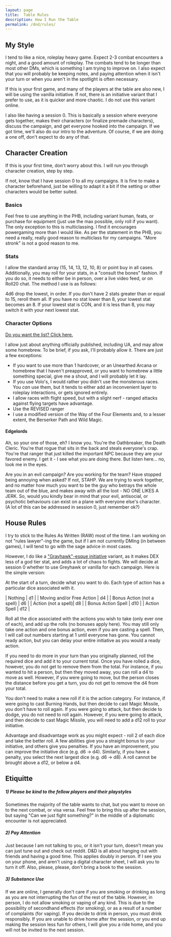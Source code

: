 ```yaml
---
layout: page
title:  Table Rules
description: How I Run the Table
permalink: /dnd/rules/
---
```


## My Style

I tend to like a nice, roleplay heavy game. Expect 2-3 combat encounters a night, and a good amount of roleplay. The combats tend to be longer than most other DMs, which is something I am trying to improve on. I also expect that you will probably be keeping notes, and paying attention when it isn't your turn or when you aren't in the spotlight is often necessary.

If this is your first game, and many of the players at the table are also new, I will be using the vanilla initiative. If not, there is an initiative variant that I prefer to use, as it is quicker and more chaotic. I do not use this variant online.

I also like having a session 0. This is basically a session where everyone gets together, makes their characters (or finalize premade characters), discuss the campaign, and get everyone hooked into the campaign. If we got time, we'll also do our intro to the adventure. Of course, if we are doing a one off, don't expect to do any of that.

## Character Creation
If this is your first time, don't worry about this. I will run you through character creation, step by step.

If not, know that I have session 0 to all my campaigns. It is fine to make a character beforehand, just be willing to adapt it a bit if the setting or other characters would be better suited.

### Basics
Feel free to use anything in the PHB, including variant human, feats, or purchase for equipment (just use the max possible, only roll if you want). The only exception to this is multiclassing. I find it encourages powergaming more than I would like. As per the statement in the PHB, you need a really, really good reason to multiclass for my campaigns. "More stronk" is not a good reason to me.

### Stats
I allow the standard array (15, 14, 13, 12, 10, 8) or point buy in all cases. Additionally, you may roll for your stats, in a "consult the bones" fashion. If you do so, it needs to either be in person, over a live video feed, or on Roll20 chat. The method I use is as follows:

4d6 drop the lowest, in order. If you don't have 2 stats greater than or equal to 15, reroll them all. If you have no stat lower than 8, your lowest stat becomes an 8. If your lowest stat is CON, and it is less than 8, you may switch it with your next lowest stat.

### Character Options
[Do you want the list? Click here.](/dnd/options/)

I allow just about anything officially published, including UA, and may allow some homebrew. To be brief, if you ask, I'll probably allow it. There are just a few exceptions:

- If you want to use more than 1 hardcover, or an Unearthed Arcana or homebrew that I haven't preapproved, or you want to homebrew a little something special, give me a shout, and I will probably let it lay.
- If you use Volo's, I would rather you didn't use the monsterous races. You *can* use them, but it tends to either add an inconvenient layer to roleplay interactions, or gets ignored entirely.
- I allow races with flight speed, but with a slight nerf - ranged attacks against flying targets have advantage.
- Use the REVISED ranger
- I use a modified version of the Way of the Four Elements and, to a lesser extent, the Berserker Path and Wild Magic.

#### Edgelords
Ah, so your one of those, eh? I know you. You're the Oathbreaker, the Death Cleric. You're that rogue that sits in the back and steals everyone's crap. You're that ranger that just killed the important NPC because they are your favored enemy. I get it - I see what you are doing there. But listen here... no, look me in the eyes. 

Are you in an evil campaign? Are you working for the team? Have stopped being annoying when asked? If not, STAHP. We are trying to work together, and no matter how much you want to be the guy who betrays the whole team out of the blue, and makes away with all the loot - NO ONE LIKES A JERK. So, would you kindly bear in mind that your evil, antisocial, or psychotic behaviours can exist on a plane with everyone else's character. (A lot of this can be addressed in session 0, just remember ok?)

## House Rules
I try to stick to the Rules As Written (RAW) most of the time. I am working on not "rules lawyer"-ing the game, but if I am not currently DMing (in between games), I will tend to go with the sage advice in most cases.

However, I do like a ["Grayhawk"-esque initiative](https://media.wizards.com/2017/dnd/downloads/UAGreyhawkInitiative.pdf) variant, as it makes DEX less of a god tier stat, and adds a lot of chaos to fights. We will decide at session 0 whether to use Greyhawk or vanilla for each campaign. Here is the simple version: 

At the start of a turn, decide what you want to do. Each type of action has a particular dice associated with it.

| Nothing | d1 |
| Moving and/or Free Action | d4 |
| Bonus Action (not a spell) | d6 |
| Action (not a spell)| d8 |
| Bonus Action Spell | d10 |
| Action Spell | d12 |

Roll all the dice associated with the actions you wish to take (only ever one of each), and add up the rolls (no bonuses apply here). You may still only take one action and one bonus action, even if you are casting a spell. Then, I will call out numbers starting at 1 until everyone has gone. You cannot ready action, but you can delay your entire initiative as you would a ready action.

If you need to do more in your turn than you originally planned, roll the required dice and add it to your current total. Once you have rolled a dice, however, you do not get to remove them from the total. For instance, if you wanted to hit a person, but then they moved away, you can roll a d4 to move as well. However, if you were going to move, but the person closes the distance before you get a turn, you do not get to remove the d4 from your total.

You don't need to make a new roll if it is the action category. For instance, if were going to cast Burning Hands, but then decide to cast Magic Missile, you don't have to roll again. If you were going to attack, but then decide to dodge, you do not need to roll again. However, if you were going to attack, and then decide to cast Magic Missile, you will need to add a d12 roll to your initiative.

Advantage and disadvantage work as you might expect - roll 2 of each dice and take the better roll. A few abilities give you a straight bonus to your initiative, and others give you penalties. If you have an improvement, you can improve the initiative dice (e.g. d6 -> d4). Similarly, if you have a penalty, you select the next largest dice (e.g. d6 -> d8). A roll cannot be brought above a d12, or below a d4.

## Etiquitte
##### 1) Please be kind to the fellow players and their playstyles
Sometimes the majority of the table wants to chat, but you want to move on to the next combat, or visa versa. Feel free to bring this up after the session, but saying "Can we just fight something?" in the middle of a diplomatic encounter is not appreciated.

##### 2) Pay Attention
Just because I am not talking to you, or it isn't your turn, doesn't mean you can just tune out and check out reddit. D&D is all about hanging out with friends and having a good time. This applies doubly in person. If I see you on your phone, and aren't using a digital character sheet, I will ask you to turn it off. Also, please, please, don't bring a book to the session.

##### 3) Substance Use
If we are online, I generally don't care if you are smoking or drinking as long as you are not interrupting the fun of the rest of the table. However, in person, I do not allow smoking or vaping of any kind. This is due to the possibility of secondhand effects (for smoking), or as a result of a number of complaints (for vaping). If you decide to drink in person, you must drink responsibly. If you are unable to drive home after the session, or you end up making the session less fun for others, I will give you a ride home, and you will not be invited to the next session.
